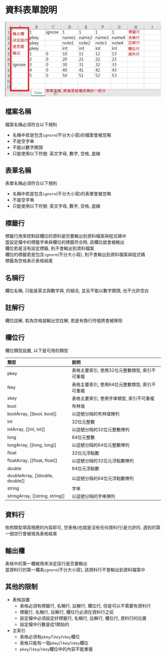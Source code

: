 # 資料表單說明
![exceldata]

## 檔案名稱
檔案名稱必須符合以下規則  
* 名稱中若是包含`ignore`(不分大小寫)的檔案會被忽略
* 不是空字串
* 不能以數字開頭
* 只能使用以下符號: 英文字母, 數字, 空格, 底線

## 表單名稱
表單名稱必須符合以下規則  
* 名稱中若是包含`ignore`(不分大小寫)的表單會被忽略
* 不是空字串
* 只能使用以下符號: 英文字母, 數字, 空格, 底線

## 標籤行
標籤行用來控制該欄位的資料是否要輸出到資料檔案與程式碼中  
當設定檔中的標籤字串與欄位的標籤符合時, 該欄位就會被輸出  
欄位若是沒有設定標籤, 則不會輸出到資料檔案  
欄位的標籤若是包含`ignore`(不分大小寫), 則不會輸出到資料檔案與程式碼  
標籤為空格表示表格結尾  

## 名稱行
欄位名稱, 只能是英文與數字與`_`的組合, 並且不能以數字開頭, 也不允許空白  

## 註解行
欄位註解, 若為空格就輸出空註解, 若是有換行符號將會被移除 

## 欄位行
欄位類型設置, 以下是可用的類型  

| 類型                            | 說明                                           |
|:--------------------------------|:-----------------------------------------------|
| pkey                            | 表格主要索引, 使用32位元整數類型, 索引不可重複 |
| lkey                            | 表格主要索引, 使用64位元整數類型, 索引不可重複 |
| skey                            | 表格主要索引, 使用字串類型, 索引不可重複       |
| bool                            | 布林值                                         |
| boolArray, []bool, bool[]       | 以逗號分隔的布林值陣列                         |
| int                             | 32位元整數                                     |
| intArray, []int, int[]          | 以逗號分隔的32位元整數陣列                     |
| long                            | 64位元整數                                     |
| longArray, []long, long[]       | 以逗號分隔的64位元整數陣列                     |
| float                           | 32位元浮點數                                   |
| floatArray, []float, float[]    | 以逗號分隔的32位元浮點數陣列                   |
| double                          | 64位元浮點數                                   |
| doubleArray, []double, double[] | 以逗號分隔的64位元浮點數陣列                   |
| string                          | 字串                                           |
| stringArray, []string, string[] | 以逗號分隔的字串陣列                           |

## 資料行
依照類型填寫相應的內容即可, 空表格(也就是沒有任何資料行)是允許的, 遇到的第一個空行會被視為表格結束  

## 輸出欄
表格中的第一欄被用來決定該行是否要輸出  
當資料行的第一欄為`ignore`(不分大小寫), 該資料行不會輸出到資料檔案中  

## 其他的限制
* 表格設置
    * 表格必須有標籤行, 名稱行, 註解行, 欄位行, 但是可以不需要有資料行
    * 標籤行, 名稱行, 註解行, 欄位行必須在資料行之前
    * 設定檔中必須設定好標籤行, 名稱行, 註解行, 欄位行, 資料行的位置
    * 設定檔中行數是從1開始的
* 主索引
    * 表格必須有`pkey`/`lkey`/`skey`欄位
    * 表格只能有一個`pkey`/`lkey`/`skey`欄位
    * `pkey`/`lkey`/`skey`欄位中的內容不能重複

[exceldata]: doc/image/exceldata.jpg